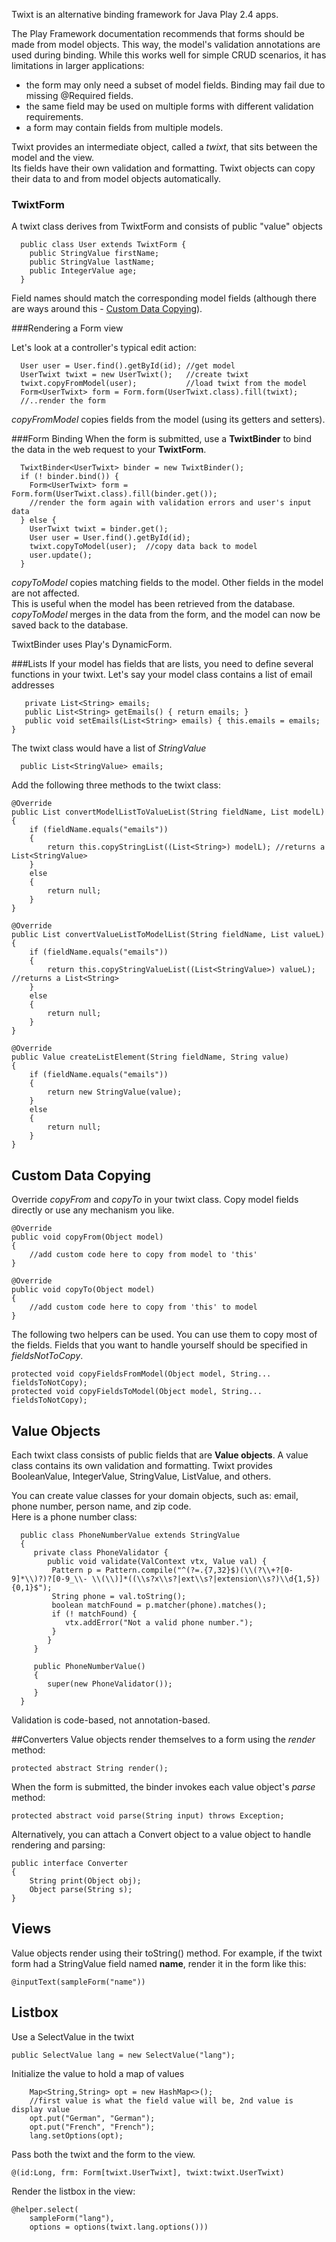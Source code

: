 Twixt is an alternative binding framework for Java Play 2.4 apps.

The Play Framework documentation recommends that forms should be made from model objects.  This way, the model's validation 
annotations are used during binding.  While this works well for simple CRUD scenarios, it has limitations in larger applications:

   * the form may only need a subset of model fields.  Binding may fail due to missing @Required fields.
   * the same field may be used on multiple forms with different validation requirements.
   * a form may contain fields from multiple models.

Twixt provides an intermediate object, called a *twixt*, that sits between the model and the view.  
Its fields have their own validation and formatting.  Twixt objects can copy their data to and from model
objects automatically.

### TwixtForm

A twixt class derives from TwixtForm and consists of public "value" objects

	  public class User extends TwixtForm {
		public StringValue firstName;
		public StringValue lastName;
		public IntegerValue age;
	  }
  
  
Field names should match the corresponding model fields (although there are ways around this - <a href="#user-content-custom-data-copying">Custom Data Copying</a>).
	
###Rendering a Form view
 
Let's look at a controller's typical edit action:

      User user = User.find().getById(id); //get model
      UserTwixt twixt = new UserTwixt();   //create twixt
      twixt.copyFromModel(user);           //load twixt from the model
      Form<UserTwixt> form = Form.form(UserTwixt.class).fill(twixt);
      //..render the form

*copyFromModel* copies fields from the model (using its getters and setters). 

###Form Binding
When the form is submitted, use a **TwixtBinder** to bind the data in the web request to your **TwixtForm**. 

      TwixtBinder<UserTwixt> binder = new TwixtBinder();
      if (! binder.bind()) {
        Form<UserTwixt> form = Form.form(UserTwixt.class).fill(binder.get());
        //render the form again with validation errors and user's input data
      } else {
        UserTwixt twixt = binder.get();
        User user = User.find().getById(id);
        twixt.copyToModel(user);  //copy data back to model
        user.update();
      }

*copyToModel* copies matching fields to the model.  Other fields in the model are not affected.     
This is useful when the model has been retrieved from the database.  *copyToModel* merges in the data from the form,
and the model can now be saved back to the database.

TwixtBinder uses Play's DynamicForm.

###Lists
If your model has fields that are lists, you need to define several functions in your twixt.  Let's say your model class contains
a list of email addresses

	   private List<String> emails;
	   public List<String> getEmails() { return emails; }
	   public void setEmails(List<String> emails) { this.emails = emails; }
   
The twixt class would have a list of *StringValue*

 	  public List<StringValue> emails;

Add the following three methods to the twixt class:

	@Override
	public List convertModelListToValueList(String fieldName, List modelL) 
	{
		if (fieldName.equals("emails"))
		{
			return this.copyStringList((List<String>) modelL); //returns a List<StringValue>
		}
		else
		{
			return null;
		}
	}

	@Override
	public List convertValueListToModelList(String fieldName, List valueL) 
	{
		if (fieldName.equals("emails"))
		{
			return this.copyStringValueList((List<StringValue>) valueL); //returns a List<String>
		}
		else
		{
			return null;
		}
	}

	@Override
	public Value createListElement(String fieldName, String value) 
	{
		if (fieldName.equals("emails"))
		{
			return new StringValue(value);
		}
		else
		{
			return null;
		}
	}
   

## Custom Data Copying
Override *copyFrom* and *copyTo* in your twixt class.  Copy model fields directly or use any mechanism you like.

	@Override
	public void copyFrom(Object model) 
	{
		//add custom code here to copy from model to 'this'
	}

	@Override
	public void copyTo(Object model) 
	{
		//add custom code here to copy from 'this' to model
	}

The following two helpers can be used.  You can use them to copy most of the fields.  Fields that you want to handle yourself
should be specified in *fieldsNotToCopy*.

	protected void copyFieldsFromModel(Object model, String... fieldsToNotCopy); 
	protected void copyFieldsToModel(Object model, String... fieldsToNotCopy);
	  
## Value Objects
Each twixt class consists of public fields that are **Value objects**.  A value class contains its own validation and formatting.
Twixt provides BooleanValue, IntegerValue, StringValue, ListValue, and others.  

You can create value classes for your domain objects, such as: email, phone number, person name, and zip code.  
Here is a phone number class:

	  public class PhoneNumberValue extends StringValue
	  {
		 private class PhoneValidator {
			public void validate(ValContext vtx, Value val) {
			 Pattern p = Pattern.compile("^(?=.{7,32}$)(\\(?\\+?[0-9]*\\)?)?[0-9_\\- \\(\\)]*((\\s?x\\s?|ext\\s?|extension\\s?)\\d{1,5}){0,1}$");  
			 String phone = val.toString();
			 boolean matchFound = p.matcher(phone).matches();
			 if (! matchFound) {
				vtx.addError("Not a valid phone number.");
			 }
			}
		 }

		 public PhoneNumberValue()
		 {
			super(new PhoneValidator());
		 }
	  }
	  
Validation is code-based, not annotation-based.	  

##Converters
Value objects render themselves to a form using the *render* method:

	protected abstract String render();

When the form is submitted, the binder invokes each value object's *parse* method:

	protected abstract void parse(String input) throws Exception;

Alternatively, you can attach a Convert object to a value object to handle rendering and parsing:

	public interface Converter 
	{
		String print(Object obj);
		Object parse(String s);
	}

## Views
Value objects render using their toString() method. 
For example, if the twixt form had a StringValue field named <b>name</b>, render
it in the form like this:

    @inputText(sampleForm("name"))

## Listbox

Use a SelectValue in the twixt

	public SelectValue lang = new SelectValue("lang");

Initialize the value to hold a map of values

		Map<String,String> opt = new HashMap<>();
		//first value is what the field value will be, 2nd value is display value
		opt.put("German", "German");
		opt.put("French", "French");
		lang.setOptions(opt);
   
Pass both the twixt and the form to the view.

    @(id:Long, frm: Form[twixt.UserTwixt], twixt:twixt.UserTwixt)
   
Render the listbox in the view:

	@helper.select(
        sampleForm("lang"),
        options = options(twixt.lang.options()))   
   
   
   
   
